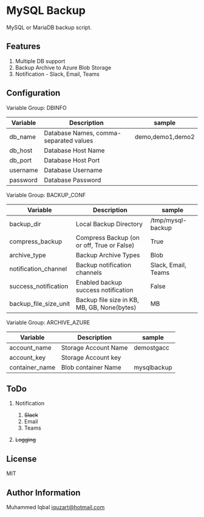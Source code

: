 # MySQL Backup

MySQL or MariaDB backup script.


Features
---------

1. Multiple DB support
2. Backup Archive to Azure Blob Storage
3. Notification - Slack, Email, Teams


Configuration
--------------

Variable Group: DBINFO

| Variable | Description | sample |
| --- | --- | ---|
| db_name |  Database Names, comma-separated values | demo,demo1,demo2   |
| db_host |  Database Host Name   |    |
| db_port |  Database Host Port   |    |
| username |  Database Username   |    |
| password |  Database Password   |    |


Variable Group: BACKUP_CONF

| Variable | Description | sample |
| --- | --- | ---|
| backup_dir  |  Local Backup Directory   |  /tmp/mysql-backup  |
| compress_backup  | Compress Backup (on or off, True or False)    |  True  |
| archive_type  |  Backup Archive Types    |  Blob  |
| notification_channel  |  Backup notification channels   |  Slack, Email, Teams  |
| success_notification  |  Enabled backup success notification   |  False  |
| backup_file_size_unit  |  Backup file size in KB, MB, GB, None(bytes)   |  MB  |


Variable Group: ARCHIVE_AZURE

| Variable | Description | sample |
| --- | --- | ---|
|  account_name   |  Storage Account Name   |  demostgacc  |
|  account_key   |   Storage Account key  |    |
|  container_name   |  Blob container Name   | mysqlbackup   |

ToDo
-----


1. Notification 
    1. ~~Slack~~
    2. Email
    3. Teams
    
2. ~~Logging~~


License
-------

MIT

Author Information
------------------

Muhammed Iqbal <iquzart@hotmail.com>